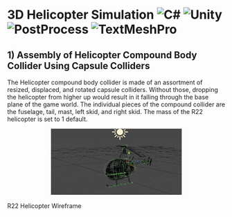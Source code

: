 # 3D Helicopter Simulation ![C#](https://img.shields.io/badge/C%23-v7.3-brightgreen) ![Unity](https://img.shields.io/badge/Unity-2019.2.8f1-lightgrey) ![PostProcess](https://img.shields.io/badge/Post-Processing-orange) ![TextMeshPro](https://img.shields.io/badge/-TextMeshPro-yellow)

## 1) Assembly of Helicopter Compound Body Collider Using Capsule Colliders

The Helicopter compound body collider is made of an assortment of resized, displaced, and rotated capsule colliders. Without those, dropping the helicopter from higher up would result in it falling through the base plane of the game world. The individual pieces of the compound collider are the fuselage, tail, mast, left skid, and right skid.
The mass of the R22 helicopter is set to 1 default.

<p align="center">
  <img src="https://github.com/antoine186/3D-Helicopter/blob/main/imgs/Heli%20Wireframe.PNG" alt="alt text" width=60% height=60%>
  <figcaption>R22 Helicopter Wireframe</figcaption>
</p>
